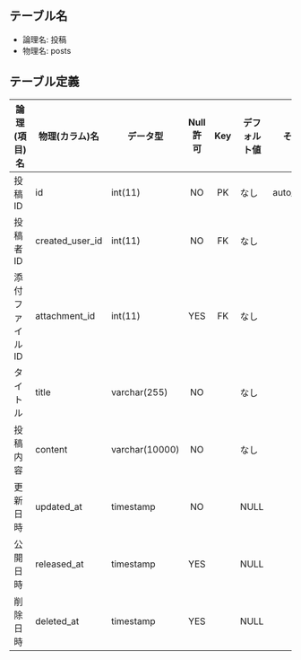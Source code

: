 ## テーブル名

- 論理名: 投稿
- 物理名: posts

## テーブル定義

| 論理(項目)名    | 物理(カラム)名     | データ型         | Null許可  | Key | デフォルト値       | その他設定       | 備考        |
|---------------|------------------|-----------------|:--------:|:---:|------------------|----------------|-------------|
| 投稿ID         | id               | int(11)         | NO       | PK  | なし              | auto_increment | UNSIGNED    |
| 投稿者ID       | created_user_id  | int(11)         | NO       | FK  | なし              |                | UNSIGNED    |
| 添付ファイルID  | attachment_id    | int(11)         | YES      | FK  | なし              |                | UNSIGNED    |
| タイトル       | title             | varchar(255)    | NO       |    | なし              |                |             |
| 投稿内容       | content           | varchar(10000)  | NO       |    | なし              |                |             |
| 更新日時       | updated_at        | timestamp       | NO       |    | NULL              |                |             |
| 公開日時       | released_at       | timestamp       | YES      |    | NULL              |                |             |
| 削除日時       | deleted_at        | timestamp       | YES      |    | NULL              |                |             |
